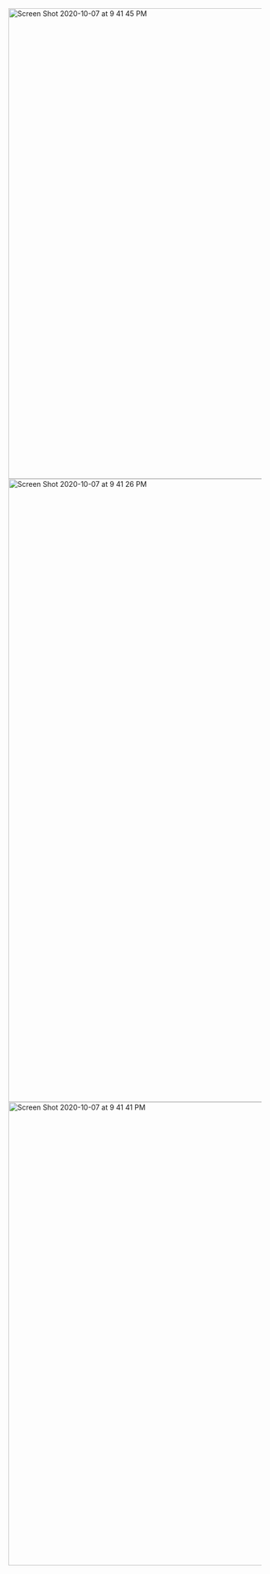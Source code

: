 <img width="937" alt="Screen Shot 2020-10-07 at 9 41 45 PM" src="https://user-images.githubusercontent.com/62423408/95332279-261f0700-08e6-11eb-822e-7ad9afa5c4ac.png">

<img width="1241" alt="Screen Shot 2020-10-07 at 9 41 26 PM" src="https://user-images.githubusercontent.com/62423408/95332293-2ae3bb00-08e6-11eb-8f23-daf021e656da.png">

<img width="923" alt="Screen Shot 2020-10-07 at 9 41 41 PM" src="https://user-images.githubusercontent.com/62423408/95332291-2a4b2480-08e6-11eb-9dcf-63ff0dcfeeea.png">
